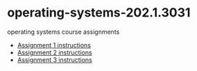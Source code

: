 # operating-systems-202.1.3031
operating systems course assignments

- [Assignment 1 instructions](https://github.com/T-Varsanno/operating-systems-202.1.3031/blob/main/Assignment%201/os_assignment1.pdf)
- [Assignment 2 instructions](https://github.com/T-Varsanno/operating-systems-202.1.3031/blob/main/Assignment%202/os_assignment2.pdf)
- [Assignment 3 instructions](https://github.com/T-Varsanno/operating-systems-202.1.3031/blob/main/Assignment%203/os_assignment3.pdf)
